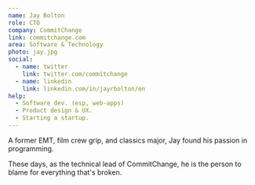 ```yaml
---
name: Jay Bolton
role: CTO
company: CommitChange
link: commitchange.com
area: Software & Technology
photo: jay.jpg
social:
  - name: twitter
    link: twitter.com/commitchange
  - name: linkedin
    link: linkedin.com/in/jayrbolton/en
help:
  - Software dev. (esp, web-apps)
  - Product design & UX.
  - Starting a startup.
---
```


A former EMT, film crew grip, and classics major, Jay found his passion in programming.

These days, as the technical lead of CommitChange, he is the person to blame for everything that's broken.

